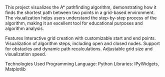 This project visualizes the A* pathfinding algorithm, demonstrating how it finds the shortest path between two points in a grid-based environment. 
The visualization helps users understand the step-by-step process of the algorithm, making it an excellent tool for educational purposes and algorithm analysis.

Features
Interactive grid creation with customizable start and end points.
Visualization of algorithm steps, including open and closed nodes.
Support for obstacles and dynamic path recalculations.
Adjustable grid size and visualization speed.

Technologies Used
Programming Language: Python
Libraries: IPyWidgets, Matplotlib
